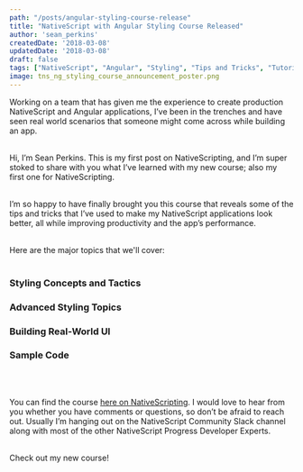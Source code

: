 ```yaml
---
path: "/posts/angular-styling-course-release"
title: "NativeScript with Angular Styling Course Released"
author: 'sean_perkins'
createdDate: '2018-03-08'
updatedDate: '2018-03-08'
draft: false
tags: ["NativeScript", "Angular", "Styling", "Tips and Tricks", "Tutorial", "Video"]
image: tns_ng_styling_course_announcement_poster.png
---
```


Working on a team that has given me the experience to create production NativeScript and Angular applications, I’ve been in the trenches and have seen real world scenarios that someone might come across while building an app.
<br><br>

Hi, I’m Sean Perkins. This is my first post on NativeScripting, and I’m super stoked to share with you what I’ve learned with my new course; also my first one for NativeScripting.
<br><br>

I’m so happy to have finally brought you this course that reveals some of the tips and tricks that I’ve used to make my  NativeScript applications look better, all while improving productivity and the app’s performance.
<br><br>

Here are the major topics that we'll cover:
<br><br>

<h3>Styling Concepts and Tactics</h3>
<h3>Advanced Styling Topics</h3>
<h3>Building Real-World UI</h3>
<h3>Sample Code</h3>

<br><br>

You can find the course [here on NativeScripting](https://nativescripting.com/course/styling-nativescript-with-angular-applications). I would love to hear from you whether you have comments or questions, so don’t be afraid to reach out. Usually I’m hanging out on the NativeScript Community Slack channel along with most of the other NativeScript Progress Developer Experts. 
<br><br>

Check out my new course!
<br><br>


